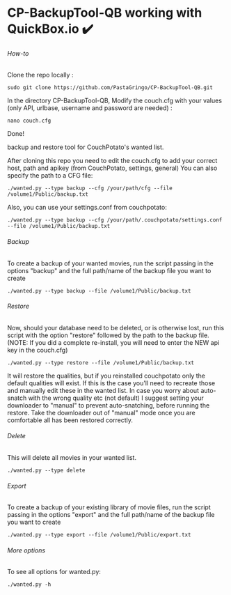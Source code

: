 CP-BackupTool-QB working with QuickBox.io ✔️️
=============

###### How-to

Clone the repo locally :
```
sudo git clone https://github.com/PastaGringo/CP-BackupTool-QB.git
```

In the directory CP-BackupTool-QB, Modify the couch.cfg with your values (only API, urlbase, username and password are needed) : 
```
nano couch.cfg
```

Done!

backup and restore tool for CouchPotato's wanted list.

After cloning this repo you need to edit the couch.cfg to add your correct host, path and apikey (from CouchPotato, settings, general)
You can also specify the path to a CFG file:
```
./wanted.py --type backup --cfg /your/path/cfg --file /volume1/Public/backup.txt
```
Also, you can use your settings.conf from couchpotato:
```
./wanted.py --type backup --cfg /your/path/.couchpotato/settings.conf --file /volume1/Public/backup.txt
```

###### Backup
To create a backup of your wanted movies, run the script passing in the options "backup" and the full path/name of the backup file you want to create
```
./wanted.py --type backup --file /volume1/Public/backup.txt
```

###### Restore
Now, should your database need to be deleted, or is otherwise lost, run this script with the option "restore" followed by the path to the backup file.
(NOTE: If you did a complete re-install, you will need to enter the NEW api key in the couch.cfg)
```
./wanted.py --type restore --file /volume1/Public/backup.txt
```

It will restore the qualities, but if you reinstalled couchpotato only the default qualities will exist.
If this is the case you'll need to recreate those and manually edit these in the wanted list.
In case you worry about auto-snatch with the wrong quality etc (not default) I suggest setting your downloader to "manual" to prevent auto-snatching, before running the restore. Take the downloader out of "manual" mode once you are comfortable all has been restored correctly.

###### Delete
This will delete all movies in your wanted list.
```
./wanted.py --type delete
```

###### Export
To create a backup of your existing library of movie files, run the script passing in the options "export" and the full path/name of the backup file you want to create
```
./wanted.py --type export --file /volume1/Public/export.txt
```

###### More options
To see all options for wanted.py:
```
./wanted.py -h
```
